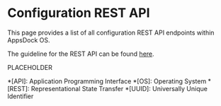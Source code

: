 # Configuration REST API

This page provides a list of all configuration REST API endpoints within AppsDock OS.

The guideline for the REST API can be found [here](../../../gettingstarted/guidelines/rest-api).

PLACEHOLDER

*[API]: Application Programming Interface
*[OS]: Operating System
*[REST]: Representational State Transfer
*[UUID]: Universally Unique Identifier
